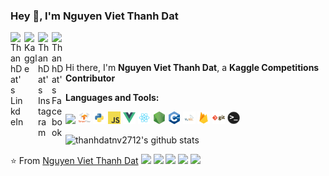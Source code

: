 ### Hey 👋, I'm Nguyen Viet Thanh Dat

<a href="www.linkedin.com/in/thanhdatnv2712">
  <img align="left" alt="ThanhDat's LinkdeIn" width="22px" src="https://cdn.jsdelivr.net/npm/simple-icons@v3/icons/linkedin.svg" />
</a>
<a href="https://www.kaggle.com/thanhdatnv2712">
  <img align="left" alt="Kaggle" width="22px" src="https://cdn.jsdelivr.net/npm/simple-icons@3.1.0/icons/kaggle.svg" />
</a>
<a href="https://www.instagram.com/thanhdatt.27/">
  <img align="left" alt="ThanhDat's Instagram" width="22px" src="https://cdn.jsdelivr.net/npm/simple-icons@v3/icons/instagram.svg" />
</a>
<a href="https://www.facebook.com/theodore.2712">
  <img align="left" alt="ThanhDat's Facebook" width="22px" src="https://cdn.jsdelivr.net/npm/simple-icons@v3/icons/facebook.svg" />
</a>

<br />
<br />

Hi there, I'm **Nguyen Viet Thanh Dat**, a **Kaggle Competitions Contributor**


**Languages and Tools:**  

<code><img height="20" src="https://pytorch.org/assets/images/pytorch-logo.png"></code>
<code><img height="20" src="https://raw.githubusercontent.com/github/explore/80688e429a7d4ef2fca1e82350fe8e3517d3494d/topics/tensorflow/tensorflow.png"></code>
<code><img height="20" src="https://raw.githubusercontent.com/github/explore/80688e429a7d4ef2fca1e82350fe8e3517d3494d/topics/python/python.png"></code>
<code><img height="20" src="https://raw.githubusercontent.com/github/explore/80688e429a7d4ef2fca1e82350fe8e3517d3494d/topics/javascript/javascript.png"></code>
<code><img height="20" src="https://raw.githubusercontent.com/github/explore/80688e429a7d4ef2fca1e82350fe8e3517d3494d/topics/vue/vue.png"></code>
<code><img height="20" src="https://raw.githubusercontent.com/github/explore/80688e429a7d4ef2fca1e82350fe8e3517d3494d/topics/react/react.png"></code>
<code><img height="20" src="https://raw.githubusercontent.com/github/explore/80688e429a7d4ef2fca1e82350fe8e3517d3494d/topics/nodejs/nodejs.png"></code>
<code><img height="20" src="https://raw.githubusercontent.com/github/explore/80688e429a7d4ef2fca1e82350fe8e3517d3494d/topics/cpp/cpp.png"></code>
<code><img height="20" src="https://raw.githubusercontent.com/github/explore/80688e429a7d4ef2fca1e82350fe8e3517d3494d/topics/mysql/mysql.png"></code>
<code><img height="20" src="https://raw.githubusercontent.com/github/explore/80688e429a7d4ef2fca1e82350fe8e3517d3494d/topics/firebase/firebase.png"></code>
<code><img height="20" src="https://raw.githubusercontent.com/github/explore/80688e429a7d4ef2fca1e82350fe8e3517d3494d/topics/git/git.png"></code>
<code><img height="20" src="https://raw.githubusercontent.com/github/explore/80688e429a7d4ef2fca1e82350fe8e3517d3494d/topics/terminal/terminal.png"></code>

![thanhdatnv2712's github stats](https://github-readme-stats.vercel.app/api?username=thanhdatnv2712&show_icons=true&hide_border=true)

⭐️ From [Nguyen Viet Thanh Dat](https://github.com/thanhdatnv2712)
![](https://github-profile-summary-cards.vercel.app/api/cards/profile-details?username=thanhdatnv2712&theme=vue)
![](https://github-profile-summary-cards.vercel.app/api/cards/repos-per-language?username=thanhdatnv2712&theme=vue)
![](https://github-profile-summary-cards.vercel.app/api/cards/most-commit-language?username=thanhdatnv2712&theme=vue)
![](https://github-profile-summary-cards.vercel.app/api/cards/stats?username=thanhdatnv2712&theme=vue)
![](https://github-profile-summary-cards.vercel.app/api/cards/productive-time?username=thanhdatnv2712&theme=vue)

